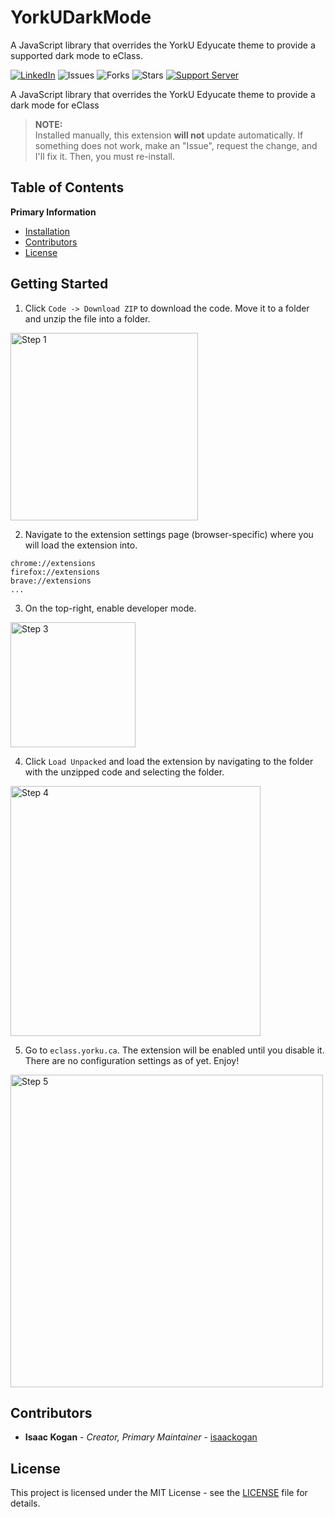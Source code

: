 YorkUDarkMode
==================
A JavaScript library that overrides the YorkU Edyucate theme to provide a supported dark mode to eClass.

[![LinkedIn](https://img.shields.io/badge/LinkedIn-0077B5?style=for-the-badge&logo=linkedin&logoColor=white&style=flat-square)](https://www.linkedin.com/in/isaac-kogan-5a45b9193/ )
![Issues](https://img.shields.io/github/issues/isaackogan/YorkUDarkMode)
![Forks](https://img.shields.io/github/forks/isaackogan/YorkUDarkMode)
![Stars](https://img.shields.io/github/stars/isaackogan/YorkUDarkMode)
[![Support Server](https://img.shields.io/discord/977648006063091742.svg?color=7289da&logo=discord&style=flat-square)](https://discord.gg/e2XwPNTBBr)

<!-- [![Downloads](https://pepy.tech/badge/tiktoklive)](https://pepy.tech/project/tiktoklive) -->

A JavaScript library that overrides the YorkU Edyucate theme to provide a dark mode for eClass


> **NOTE:**<br>Installed manually, this extension **will not** update automatically. If something does not work, make an "Issue", request the change, and I'll fix it. Then, you must re-install.

## Table of Contents

**Primary Information**

- [Installation](#getting-started)
- [Contributors](#contributors)
- [License](#license)


## Getting Started

1. Click `Code -> Download ZIP` to download the code. Move it to a folder and unzip the file into a folder. 

<img alt="Step 1" src='https://i.imgur.com/79ggzeL.png' width=300/>

2. Navigate to the extension settings page (browser-specific) where you will load the extension into.


```
chrome://extensions
firefox://extensions
brave://extensions
...
```

3. On the top-right, enable developer mode.

<img alt="Step 3" width=200 src="https://i.imgur.com/1H7jTSg.png"/>

4. Click `Load Unpacked` and load the extension by navigating to the folder with the unzipped code and selecting the folder.

<img alt="Step 4" width=400 src='https://i.imgur.com/NBTkaBe.png' />

5. Go to `eclass.yorku.ca`. The extension will be enabled until you disable it. There are no configuration settings as of yet. Enjoy!

<img alt="Step 5" width=500 src='https://i.imgur.com/rirWfxs.png' />

## Contributors

* **Isaac Kogan** - *Creator, Primary Maintainer* - [isaackogan](https://github.com/isaackogan)

## License

This project is licensed under the MIT License - see the [LICENSE](LICENSE) file for details.
